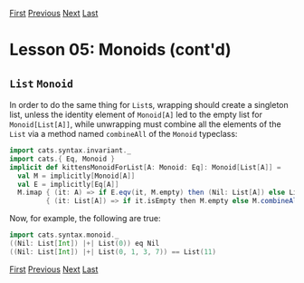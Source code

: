 [First](https://github.com/sjbiaga/kittens/blob/main/monoid-1-option/README.md) [Previous](https://github.com/sjbiaga/kittens/blob/main/monoid-1-option/README.md) [Next](https://github.com/sjbiaga/kittens/blob/main/monoid-3-string/README.md) [Last](https://github.com/sjbiaga/kittens/blob/main/expr-08-monoidK/README.md)

Lesson 05: Monoids (cont'd)
===========================

`List` `Monoid`
---------------

In order to do the same thing for `List`s, wrapping should create a singleton list, unless the identity element of
`Monoid[A]` led to the empty list for `Monoid[List[A]]`, while unwrapping must combine all the elements of the `List` via a
method named `combineAll` of the `Monoid` typeclass:

```Scala
import cats.syntax.invariant._
import cats.{ Eq, Monoid }
implicit def kittensMonoidForList[A: Monoid: Eq]: Monoid[List[A]] =
  val M = implicitly[Monoid[A]]
  val E = implicitly[Eq[A]]
  M.imap { (it: A) => if E.eqv(it, M.empty) then (Nil: List[A]) else List[A](it) }
         { (it: List[A]) => if it.isEmpty then M.empty else M.combineAll(it) }
```

Now, for example, the following are true:

```Scala
import cats.syntax.monoid._
((Nil: List[Int]) |+| List(0)) eq Nil
((Nil: List[Int]) |+| List(0, 1, 3, 7)) == List(11)
```

[First](https://github.com/sjbiaga/kittens/blob/main/monoid-1-option/README.md) [Previous](https://github.com/sjbiaga/kittens/blob/main/monoid-1-option/README.md) [Next](https://github.com/sjbiaga/kittens/blob/main/monoid-3-string/README.md) [Last](https://github.com/sjbiaga/kittens/blob/main/expr-08-monoidK/README.md)
